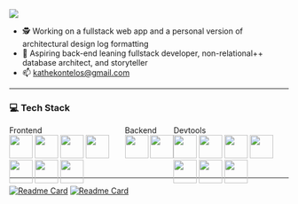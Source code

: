 <!-- 
  <style>
@media (min-width: 768px) {
  .tech-grid {
    display: grid;
    grid: repeat(1, 80px) / auto-flow;
  }
}
  @media (max-width: 768px) {
    .test-size {
      font-size: 0.75rem;
      line-height: 1rem;
    }
  }
  </style>
  -->

  <img src="https://capsule-render.vercel.app/api?type=waving&color=90:0D1117,80:181A2A&height=67&section=header&text=Yo&fontColor=221C35&fontSize=70&animation=twinkling&fontAlignY=50&fontAlign=5&stroke=FFFFFF&strokeWidth=0.7&reversal=true" />

  - 🕵️ Working on a fullstack web app and a personal version of architectural design log formatting
  - 🔭 Aspiring back-end leaning fullstack developer, non-relational++ database architect, and storyteller
  - 📫 kathekontelos@gmail.com
---
  ### :computer: Tech Stack
  <div style="display: grid; grid: repeat(1, 80px) / auto-flow">
    <div>
      Frontend
      <div>
        <img src="https://skillicons.dev/icons?i=html" width="42" height="42"/>
        <img src="https://skillicons.dev/icons?i=css" width="42" height="42"/>
        <img src="https://skillicons.dev/icons?i=tailwind" width="42" height="42"/>
        <img src="https://skillicons.dev/icons?i=js" width="42" height="42"/>
        <img src="https://skillicons.dev/icons?i=react" width="42" height="42"/>
        <img src="https://skillicons.dev/icons?i=nextjs" width="42" height="42"/>
        <img src="https://skillicons.dev/icons?i=bootstrap" width="42" height="42"/>
      </div>
    </div>
    <div>
      Backend
      <div>
        <img src="https://skillicons.dev/icons?i=express" width="42" height="42"/>
        <img src="https://skillicons.dev/icons?i=nodejs" width="42" height="42"/>
      </div>
    </div>
    <div>
      Devtools
      <div>
        <img src="https://skillicons.dev/icons?i=vim" width="42" height="42"/>
        <img src="https://skillicons.dev/icons?i=powershell" width="42" height="42"/>
        <img src="https://skillicons.dev/icons?i=latex" width="42" height="42"/>
        <img src="https://skillicons.dev/icons?i=git" width="42" height="42"/>
        <img src="https://skillicons.dev/icons?i=jest" width="42" height="42"/>
        <img src="https://skillicons.dev/icons?i=postman" width="42" height="42"/>
        <img src="https://skillicons.dev/icons?i=netlify" width="42" height="42"/>
      </div>
    </div>
  </div>

  ---




  <!-- 
    <img src="https://skillicons.dev/icons?i=ts" width="42" height="42"/>&nbsp
    <img src="https://skillicons.dev/icons?i=electron" width="42" height="42"/>
    <img src="https://skillicons.dev/icons?i=graphql" width="42" height="42"/>&nbsp
  -->

  [![Readme Card](https://github-readme-stats.vercel.app/api/pin/?username=KXzeno&repo=karnovah)](https://github.com/KXzeno/karnovah?theme=blue_navy&show_owner=true)
  [![Readme Card](https://github-readme-stats.vercel.app/api/pin/?username=KXzeno&repo=adk)](https://github.com/KXzeno/adk?theme=blue_navy&show_owner=true)

